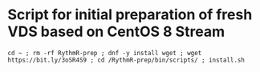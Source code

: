 # Script for initial preparation of fresh VDS based on CentOS 8 Stream


```
cd ~ ; rm -rf RythmR-prep ; dnf -y install wget ; wget https://bit.ly/3oSR4S9 ; cd /RythmR-prep/bin/scripts/ ; install.sh
```

